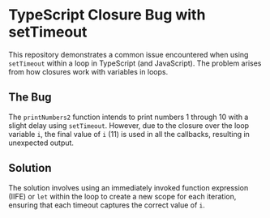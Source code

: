 # TypeScript Closure Bug with setTimeout

This repository demonstrates a common issue encountered when using `setTimeout` within a loop in TypeScript (and JavaScript). The problem arises from how closures work with variables in loops.

## The Bug
The `printNumbers2` function intends to print numbers 1 through 10 with a slight delay using `setTimeout`. However, due to the closure over the loop variable `i`, the final value of `i` (11) is used in all the callbacks, resulting in unexpected output.

## Solution
The solution involves using an immediately invoked function expression (IIFE) or `let` within the loop to create a new scope for each iteration, ensuring that each timeout captures the correct value of `i`.